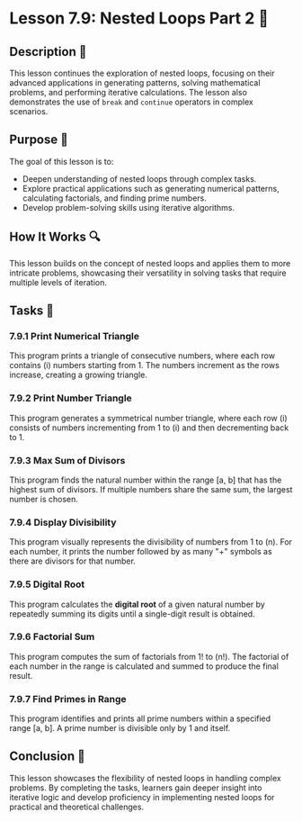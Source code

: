 # Lesson 7.9: Nested Loops Part 2 🔄

## Description 📝

This lesson continues the exploration of nested loops, focusing on their advanced applications in generating patterns, solving mathematical problems, and performing iterative calculations.
The lesson also demonstrates the use of `break` and `continue` operators in complex scenarios.

## Purpose 🎯

The goal of this lesson is to:

-   Deepen understanding of nested loops through complex tasks.
-   Explore practical applications such as generating numerical patterns, calculating factorials, and finding prime numbers.
-   Develop problem-solving skills using iterative algorithms.

## How It Works 🔍

This lesson builds on the concept of nested loops and applies them to more intricate problems, showcasing their versatility in solving tasks that require multiple levels of iteration.

## Tasks 📜

### 7.9.1 Print Numerical Triangle

This program prints a triangle of consecutive numbers, where each row contains \(i\) numbers starting from 1.
The numbers increment as the rows increase, creating a growing triangle.

### 7.9.2 Print Number Triangle

This program generates a symmetrical number triangle, where each row \(i\) consists of numbers incrementing from 1 to \(i\) and then decrementing back to 1.

### 7.9.3 Max Sum of Divisors

This program finds the natural number within the range [a, b] that has the highest sum of divisors.
If multiple numbers share the same sum, the largest number is chosen.

### 7.9.4 Display Divisibility

This program visually represents the divisibility of numbers from 1 to \(n\).
For each number, it prints the number followed by as many "+" symbols as there are divisors for that number.

### 7.9.5 Digital Root

This program calculates the **digital root** of a given natural number by repeatedly summing its digits until a single-digit result is obtained.

### 7.9.6 Factorial Sum

This program computes the sum of factorials from 1! to \(n!\).
The factorial of each number in the range is calculated and summed to produce the final result.

### 7.9.7 Find Primes in Range

This program identifies and prints all prime numbers within a specified range [a, b].
A prime number is divisible only by 1 and itself.

## Conclusion 🚀

This lesson showcases the flexibility of nested loops in handling complex problems.
By completing the tasks, learners gain deeper insight into iterative logic and develop proficiency in implementing nested loops for practical and theoretical challenges.
